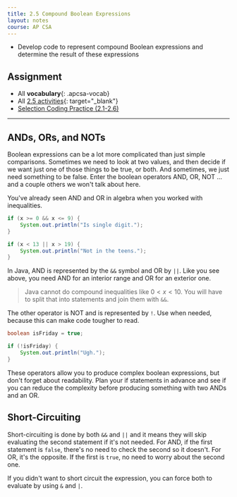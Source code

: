 ```yaml
---
title: 2.5 Compound Boolean Expressions
layout: notes
course: AP CSA
---
```


- Develop code to represent compound Boolean expressions and determine the result of these expressions

## Assignment

- All **vocabulary**{: .apcsa-vocab}
- All [2.5 activities](https://runestone.academy/ns/books/published/manvillehighschool_csawesome2_2526/topic-2-5-compound-ifs.html){: target="_blank"}
- [Selection Coding Practice (2.1-2.6)](https://runestone.academy/ns/books/published/manvillehighschool_csawesome2_2526/selection-practice-coding.html)

---

## ANDs, ORs, and NOTs

Boolean expressions can be a lot more complicated than just simple comparisons. Sometimes we need to look at two values, and then decide if we want just one of those things to be true, or both. And sometimes, we just need something to be false. Enter the boolean operators AND, OR, NOT ... and a couple others we won't talk about here.

You've already seen AND and OR in algebra when you worked with inequalities.

```java
if (x >= 0 && x <= 9) {
    System.out.println("Is single digit.");
}

if (x < 13 || x > 19) {
    System.out.println("Not in the teens.");
}
```

In Java, AND is represented by the `&&` symbol and OR by `||`. Like you see above, you need AND for an interior range and OR for an exterior one.

> Java cannot do compound inequalities like $0 < x < 10$. You will have to split that into statements and join them with `&&`.

The other operator is NOT and is represented by `!`. Use when needed, because this can make code tougher to read.

```java
boolean isFriday = true;

if (!isFriday) {
    System.out.println("Ugh.");
}
```

These operators allow you to produce complex boolean expressions, but don't forget about readability. Plan your if statements in advance and see if you can reduce the complexity before producing something with two ANDs and an OR.

## Short-Circuiting

Short-circuiting is done by both `&&` and `||` and it means they will skip evaluating the second statement if it's not needed. For AND, if the first statement is `false`, there's no need to check the second so it doesn't. For OR, it's the opposite. If the first is `true`, no need to worry about the second one.

If you didn't want to short circuit the expression, you can force both to evaluate by using `&` and `|`.
